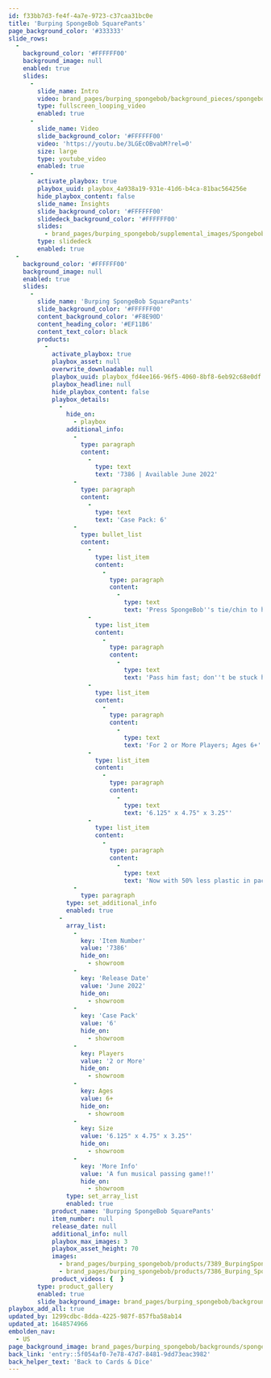 ```yaml
---
id: f33bb7d3-fe4f-4a7e-9723-c37caa31bc0e
title: 'Burping SpongeBob SquarePants'
page_background_color: '#333333'
slide_rows:
  -
    background_color: '#FFFFFF00'
    background_image: null
    enabled: true
    slides:
      -
        slide_name: Intro
        video: brand_pages/burping_spongebob/background_pieces/spongebob-01.mp4
        type: fullscreen_looping_video
        enabled: true
      -
        slide_name: Video
        slide_background_color: '#FFFFFF00'
        video: 'https://youtu.be/3LGEcOBvabM?rel=0'
        size: large
        type: youtube_video
        enabled: true
      -
        activate_playbox: true
        playbox_uuid: playbox_4a938a19-931e-41d6-b4ca-81bac564256e
        hide_playbox_content: false
        slide_name: Insights
        slide_background_color: '#FFFFFF00'
        slidedeck_background_color: '#FFFFFF00'
        slides:
          - brand_pages/burping_spongebob/supplemental_images/Spongebob_sellsheet-01.png
        type: slidedeck
        enabled: true
  -
    background_color: '#FFFFFF00'
    background_image: null
    enabled: true
    slides:
      -
        slide_name: 'Burping SpongeBob SquarePants'
        slide_background_color: '#FFFFFF00'
        content_background_color: '#F8E90D'
        content_heading_color: '#EF11B6'
        content_text_color: black
        products:
          -
            activate_playbox: true
            playbox_asset: null
            overwrite_downloadable: null
            playbox_uuid: playbox_fd4ee166-96f5-4060-8bf8-6eb92c68e0df
            playbox_headline: null
            hide_playbox_content: false
            playbox_details:
              -
                hide_on:
                  - playbox
                additional_info:
                  -
                    type: paragraph
                    content:
                      -
                        type: text
                        text: '7386 | Available June 2022'
                  -
                    type: paragraph
                    content:
                      -
                        type: text
                        text: 'Case Pack: 6'
                  -
                    type: bullet_list
                    content:
                      -
                        type: list_item
                        content:
                          -
                            type: paragraph
                            content:
                              -
                                type: text
                                text: 'Press SpongeBob''s tie/chin to hear a tropical tune!'
                      -
                        type: list_item
                        content:
                          -
                            type: paragraph
                            content:
                              -
                                type: text
                                text: 'Pass him fast; don''t be stuck holding him when he burps!'
                      -
                        type: list_item
                        content:
                          -
                            type: paragraph
                            content:
                              -
                                type: text
                                text: 'For 2 or More Players; Ages 6+'
                      -
                        type: list_item
                        content:
                          -
                            type: paragraph
                            content:
                              -
                                type: text
                                text: '6.125" x 4.75" x 3.25"'
                      -
                        type: list_item
                        content:
                          -
                            type: paragraph
                            content:
                              -
                                type: text
                                text: 'Now with 50% less plastic in packaging'
                  -
                    type: paragraph
                type: set_additional_info
                enabled: true
              -
                array_list:
                  -
                    key: 'Item Number'
                    value: '7386'
                    hide_on:
                      - showroom
                  -
                    key: 'Release Date'
                    value: 'June 2022'
                    hide_on:
                      - showroom
                  -
                    key: 'Case Pack'
                    value: '6'
                    hide_on:
                      - showroom
                  -
                    key: Players
                    value: '2 or More'
                    hide_on:
                      - showroom
                  -
                    key: Ages
                    value: 6+
                    hide_on:
                      - showroom
                  -
                    key: Size
                    value: '6.125" x 4.75" x 3.25"'
                    hide_on:
                      - showroom
                  -
                    key: 'More Info'
                    value: 'A fun musical passing game!!'
                    hide_on:
                      - showroom
                type: set_array_list
                enabled: true
            product_name: 'Burping SpongeBob SquarePants'
            item_number: null
            release_date: null
            additional_info: null
            playbox_max_images: 3
            playbox_asset_height: 70
            images:
              - brand_pages/burping_spongebob/products/7389_BurpingSponge-Bob.png
              - brand_pages/burping_spongebob/products/7386_Burping_Spongebob_Squarepants_Game_Contents.png
            product_videos: {  }
        type: product_gallery
        enabled: true
        slide_background_image: brand_pages/burping_spongebob/backgrounds/spongebob.png
playbox_add_all: true
updated_by: 1299cdbc-8dda-4225-987f-857fba58ab14
updated_at: 1648574966
embolden_nav:
  - US
page_background_image: brand_pages/burping_spongebob/backgrounds/spongebob-01.png
back_link: 'entry::5f054af0-7e78-47d7-8481-9dd73eac3982'
back_helper_text: 'Back to Cards & Dice'
---
```

